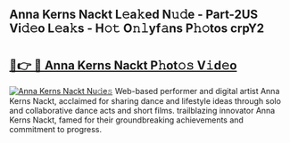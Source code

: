 ## Anna Kerns Nackt L𝚎a𝚔ed N𝚞𝚍e - Part-2US Vi𝚍𝚎o L𝚎a𝚔s - H𝚘𝚝 O𝚗𝚕yf𝚊ns P𝚑𝚘tos crpY2

# <h2><a href="http://kf7xx6.oniu.top/?m=Anna+Kerns+Nackt">🔗👉 🔴 Anna Kerns Nackt P𝚑ot𝚘𝚜 V𝚒d𝚎o</a></h2>

[![Anna Kerns Nackt Nu𝚍e𝚜](https://i.imgur.com/0qMVB7G.gif)](http://kf7xx6.oniu.top/?m=Anna+Kerns+Nackt)
Web-based performer and digital artist Anna Kerns Nackt, acclaimed for sharing dance and lifestyle ideas through solo and collaborative dance acts and short films. trailblazing innovator Anna Kerns Nackt, famed for their groundbreaking achievements and commitment to progress.  
